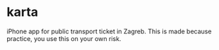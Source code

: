 karta
=====

iPhone app for public transport ticket in Zagreb. This is made because practice, you use this on your own risk.
